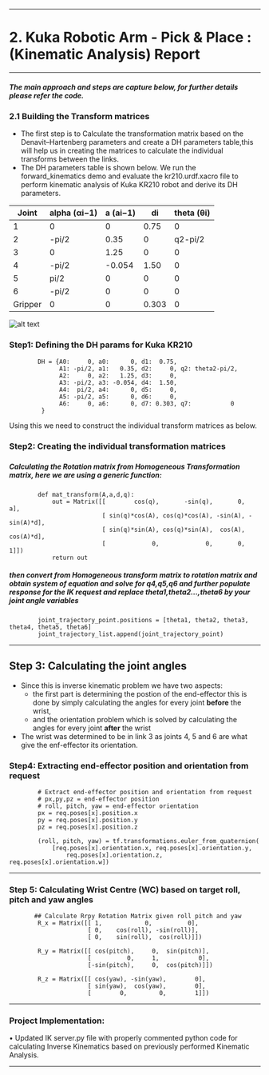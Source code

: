 [//]: # (Image References)

[image1]: ./misc_images/inverse11.png





---


# 2. Kuka Robotic Arm - Pick & Place : (Kinematic Analysis) Report

---
##### The main approach and steps are capture below, for further details please refer the code.
###
### 2.1 Building the Transform matrices 
* The first step is to Calculate the transformation matrix based on the Denavit–Hartenberg parameters and create a DH parameters table,this will help us in creating the matrices to calculate the individual transforms between the links. 
* The DH parameters table is shown below. We run the forward_kinematics demo and evaluate the kr210.urdf.xacro file to perform kinematic analysis of Kuka KR210 robot and derive its DH parameters.

Joint | alpha (αi−1) | a (ai−1) | di | theta (θi)
--- | --- | --- | --- | ---
1 | 0 | 0 | 0.75 | 0
2 | -pi/2 | 0.35 | 0 | q2-pi/2
3 | 0 | 1.25 | 0 | 0
4 | -pi/2 | -0.054 | 1.50 | 0
5 | pi/2 | 0 | 0 | 0
6 | -pi/2 | 0 | 0 | 0
Gripper | 0 | 0 | 0.303| 0

![alt text][image1]

### Step1: Defining the DH params for Kuka KR210
    	    DH = {A0:     0, a0:      0, d1:  0.75,
          		  A1: -pi/2, a1:   0.35, d2:     0, q2: theta2-pi/2,
        		  A2:     0, a2:   1.25, d3:     0,
        		  A3: -pi/2, a3: -0.054, d4:  1.50,
        		  A4:  pi/2, a4:      0, d5:     0,
        		  A5: -pi/2, a5:      0, d6:     0,
        		  A6:     0, a6:      0, d7: 0.303, q7:           0
    		 }

Using this we need to construct the individual transform matrices as below.

### Step2: Creating the individual transformation matrices
###

##### Calculating the Rotation matrix from Homogeneous Transformation matrix, here we are using a generic function:
            def mat_transform(A,a,d,q):
                out = Matrix([[        cos(q),       -sin(q),       0,         a],
                              [ sin(q)*cos(A), cos(q)*cos(A), -sin(A), -sin(A)*d],
                              [ sin(q)*sin(A), cos(q)*sin(A),  cos(A),  cos(A)*d],
                              [             0,             0,       0,         1]])
                return out
       
##### then convert from Homogeneous transform matrix to rotation matrix and obtain system of equation and solve for q4,q5,q6 and further populate response for the IK request and replace theta1,theta2...,theta6 by your joint angle variables
    	    joint_trajectory_point.positions = [theta1, theta2, theta3, theta4, theta5, theta6]
    	    joint_trajectory_list.append(joint_trajectory_point)

---

## Step 3: Calculating the joint angles
* Since this is inverse kinematic problem we have two aspects: 
	- the first part is determining the postion of the end-effector this is done by simply calculating the angles for every joint **before** the wrist, 
	- and the orientation problem which is solved by calculating the angles for every joint **after** the wrist
* The wrist was determined to be in link 3 as joints 4, 5 and 6 are what give the enf-effector its orientation.

### Step4: Extracting end-effector position and orientation from request
	        # Extract end-effector position and orientation from request
    	    # px,py,pz = end-effector position
    	    # roll, pitch, yaw = end-effector orientation
            px = req.poses[x].position.x
            py = req.poses[x].position.y
            pz = req.poses[x].position.z

            (roll, pitch, yaw) = tf.transformations.euler_from_quaternion(
                [req.poses[x].orientation.x, req.poses[x].orientation.y,
                    req.poses[x].orientation.z, req.poses[x].orientation.w])                   


---
### Step 5: Calculating Wrist Centre (WC) based on target roll, pitch and yaw angles 

           ## Calculate Rrpy Rotation Matrix given roll pitch and yaw
    	    R_x = Matrix([[ 1,            0,          0],
                		  [ 0,    cos(roll), -sin(roll)],
                		  [ 0,    sin(roll),  cos(roll)]])

    	    R_y = Matrix([[ cos(pitch),     0,  sin(pitch)],
                		  [          0,     1,           0],
                		  [-sin(pitch),     0,  cos(pitch)]])

    	    R_z = Matrix([[ cos(yaw), -sin(yaw),        0],
                		  [ sin(yaw),  cos(yaw),        0],
                		  [        0,         0,        1]])
---



### Project Implementation:
• Updated IK server.py file with properly commented python code for calculating Inverse Kinematics based on previously performed Kinematic Analysis. 

---